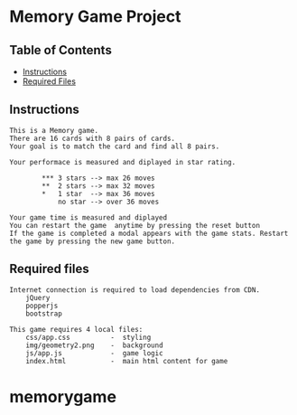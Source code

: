 # Memory Game Project

## Table of Contents

* [Instructions](#instructions)
* [Required Files](#files)

## Instructions

	This is a Memory game.
	There are 16 cards with 8 pairs of cards.
	Your goal is to match the card and find all 8 pairs.

	Your performace is measured and diplayed in star rating.

			*** 3 stars --> max 26 moves
			** 	2 stars --> max 32 moves
			* 	1 star  --> max 36 moves
				no star --> over 36 moves

	Your game time is measured and diplayed
	You can restart the game  anytime by pressing the reset button
	If the game is completed a modal appears with the game stats. Restart the game by pressing the new game button.

## Required files

	Internet connection is required to load dependencies from CDN.
		jQuery
		popperjs
		bootstrap

	This game requires 4 local files:
		css/app.css 		 -  styling
		img/geometry2.png 	 -  background
		js/app.js 			 -  game logic
 		index.html			 - 	main html content for game
# memorygame

